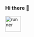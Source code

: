 ### Hi there 👋 
<img src="https://github.com/benturnerrocks/benturnerrocks/assets/85888003/4a548e5b-034c-47bd-9641-adf593400782" alt="runner" width="50"/>



<!--
**benturnerrocks/benturnerrocks** is a ✨ _special_ ✨ repository because its `README.md` (this file) appears on your GitHub profile.

Here are some ideas to get you started:

- 🔭 I’m currently working on ...
- 🌱 I’m currently learning ...
- 👯 I’m looking to collaborate on ...
- 🤔 I’m looking for help with ...
- 💬 Ask me about ...
- 📫 How to reach me: ...
- 😄 Pronouns: ...
- ⚡ Fun fact: ...
-->
